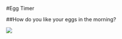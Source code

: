 #Egg Timer

##How do you like your eggs in the morning?

![](https://i.stack.imgur.com/c4vQZ.jpg)
  

